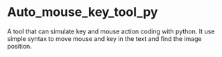 # Auto_mouse_key_tool_py
A tool that can simulate key and mouse action coding with python. It use simple syntax to move mouse and key in the text and find the image position.
